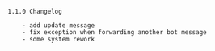 
    1.1.0 Changelog

        - add update message
        - fix exception when forwarding another bot message
        - some system rework
